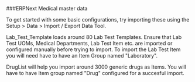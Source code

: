 
###ERPNext Medical master data

To get started with some basic configurations, try importing these using the Setup > Data > Import / Export Data Tool. 

Lab_Test_Template loads around 80 Lab Test Templates. Ensure that Lab Test UOMs, Medical Departments, Lab Test Item etc. are imported or configured manually before trying to import. To import the Lab Test Item you will need have to have an Item Group named "Laboratory".

DrugList will help you import around 3000 generic drugs as Items. You will have to have Item group named "Drug" configured for a succesful import.
